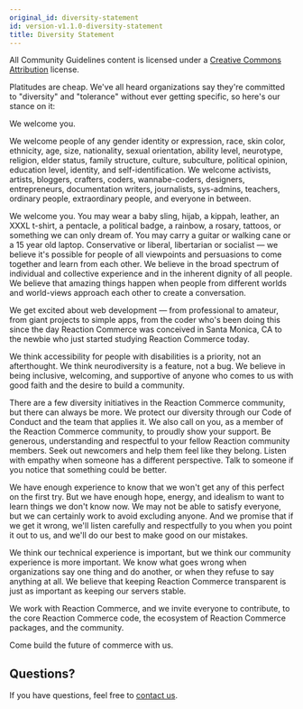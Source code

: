 ```yaml
---
original_id: diversity-statement
id: version-v1.1.0-diversity-statement
title: Diversity Statement
---
```

    
All Community Guidelines content is licensed under a [Creative Commons Attribution](https://creativecommons.org/licenses/by/3.0/) license.

Platitudes are cheap. We've all heard organizations say they're committed to "diversity" and "tolerance" without ever getting specific, so here's our stance on it:

We welcome you.

We welcome people of any gender identity or expression, race, skin color, ethnicity, age, size, nationality, sexual orientation, ability level, neurotype, religion, elder status, family structure, culture, subculture, political opinion, education level, identity, and self-identification. We welcome activists, artists, bloggers, crafters, coders, wannabe-coders, designers, entrepreneurs, documentation writers, journalists, sys-admins, teachers, ordinary people, extraordinary people, and everyone in between.

We welcome you. You may wear a baby sling, hijab, a kippah, leather, an XXXL t-shirt, a pentacle, a political badge, a rainbow, a rosary, tattoos, or something we can only dream of. You may carry a guitar or walking cane or a 15 year old laptop. Conservative or liberal, libertarian or socialist — we believe it's possible for people of all viewpoints and persuasions to come together and learn from each other. We believe in the broad spectrum of individual and collective experience and in the inherent dignity of all people. We believe that amazing things happen when people from different worlds and world-views approach each other to create a conversation.

We get excited about web development — from professional to amateur, from giant projects to simple apps, from the coder who's been doing this since the day Reaction Commerce was conceived in Santa Monica, CA to the newbie who just started studying Reaction Commerce today.

We think accessibility for people with disabilities is a priority, not an afterthought. We think neurodiversity is a feature, not a bug. We believe in being inclusive, welcoming, and supportive of anyone who comes to us with good faith and the desire to build a community.

There are a few diversity initiatives in the Reaction Commerce community, but there can always be more. We protect our diversity through our Code of Conduct and the team that applies it. We also call on you, as a member of the Reaction Commerce community, to proudly show your support. Be generous, understanding and respectful to your fellow Reaction community members. Seek out newcomers and help them feel like they belong. Listen with empathy when someone has a different perspective. Talk to someone if you notice that something could be better.

We have enough experience to know that we won't get any of this perfect on the first try. But we have enough hope, energy, and idealism to want to learn things we don't know now. We may not be able to satisfy everyone, but we can certainly work to avoid excluding anyone. And we promise that if we get it wrong, we'll listen carefully and respectfully to you when you point it out to us, and we'll do our best to make good on our mistakes.

We think our technical experience is important, but we think our community experience is more important. We know what goes wrong when organizations say one thing and do another, or when they refuse to say anything at all. We believe that keeping Reaction Commerce transparent is just as important as keeping our servers stable.

We work with Reaction Commerce, and we invite everyone to contribute, to the core Reaction Commerce code, the ecosystem of Reaction Commerce packages, and the community.

Come build the future of commerce with us.

## Questions?

If you have questions, feel free to [contact us](mailto:hello@reactioncommerce.com).
